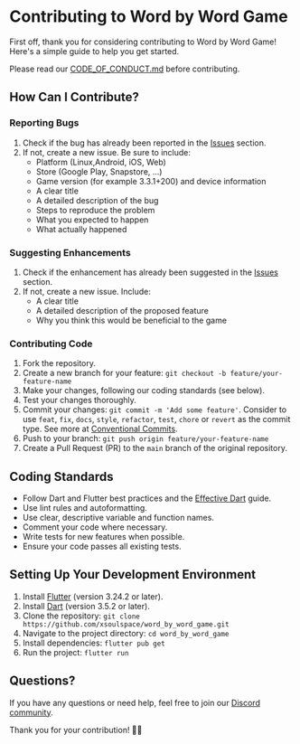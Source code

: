 # Contributing to Word by Word Game

First off, thank you for considering contributing to Word by Word Game! Here's a simple guide to help you get started.

Please read our [CODE_OF_CONDUCT.md](CODE_OF_CONDUCT.md) before contributing.

## How Can I Contribute?

### Reporting Bugs

1. Check if the bug has already been reported in the [Issues](https://github.com/xsoulspace/word_by_word_game/issues) section.
2. If not, create a new issue. Be sure to include:
   - Platform (Linux,Android, iOS, Web)
   - Store (Google Play, Snapstore, ...)
   - Game version (for example 3.3.1+200) and device information
   - A clear title
   - A detailed description of the bug
   - Steps to reproduce the problem
   - What you expected to happen
   - What actually happened

### Suggesting Enhancements

1. Check if the enhancement has already been suggested in the [Issues](https://github.com/xsoulspace/word_by_word_game/issues) section.
2. If not, create a new issue. Include:
   - A clear title
   - A detailed description of the proposed feature
   - Why you think this would be beneficial to the game

### Contributing Code

1. Fork the repository.
2. Create a new branch for your feature: `git checkout -b feature/your-feature-name`
3. Make your changes, following our coding standards (see below).
4. Test your changes thoroughly.
5. Commit your changes: `git commit -m 'Add some feature'`. Consider to use `feat`, `fix`, `docs`, `style`, `refactor`, `test`, `chore` or `revert` as the commit type. See more at [Conventional Commits](https://conventionalcommits.org/).
6. Push to your branch: `git push origin feature/your-feature-name`
7. Create a Pull Request (PR) to the `main` branch of the original repository.

## Coding Standards

- Follow Dart and Flutter best practices and the [Effective Dart](https://dart.dev/effective-dart) guide.
- Use lint rules and autoformatting.
- Use clear, descriptive variable and function names.
- Comment your code where necessary.
- Write tests for new features when possible.
- Ensure your code passes all existing tests.

## Setting Up Your Development Environment

1. Install [Flutter](https://flutter.dev/docs/get-started/install) (version 3.24.2 or later).
2. Install [Dart](https://dart.dev/get-dart) (version 3.5.2 or later).
3. Clone the repository: `git clone https://github.com/xsoulspace/word_by_word_game.git`
4. Navigate to the project directory: `cd word_by_word_game`
5. Install dependencies: `flutter pub get`
6. Run the project: `flutter run`

## Questions?

If you have any questions or need help, feel free to join our [Discord community](https://discord.gg/y54DpJwmAn).

Thank you for your contribution! 🎈🌄
